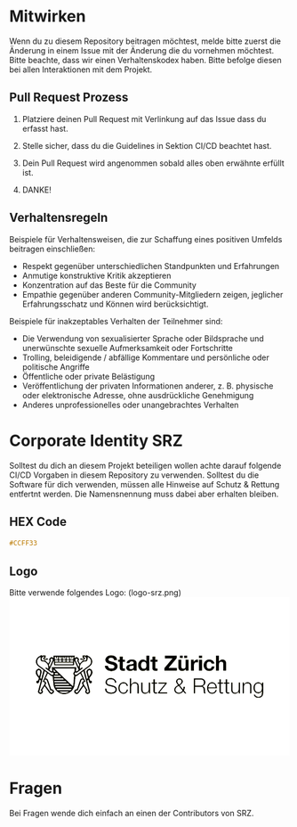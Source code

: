 # Mitwirken

Wenn du zu diesem Repository beitragen möchtest, melde bitte zuerst die Änderung in einem Issue mit der Änderung die du vornehmen möchtest.
Bitte beachte, dass wir einen Verhaltenskodex haben. Bitte befolge diesen bei allen Interaktionen mit dem Projekt.

## Pull Request Prozess

1. Platziere deinen Pull Request mit Verlinkung auf das Issue dass du erfasst hast.

2. Stelle sicher, dass du die Guidelines in Sektion CI/CD beachtet hast.

3. Dein Pull Request wird angenommen sobald alles oben erwähnte erfüllt ist.

4. DANKE!

## Verhaltensregeln

Beispiele für Verhaltensweisen, die zur Schaffung eines positiven Umfelds beitragen
einschließen:

* Respekt gegenüber unterschiedlichen Standpunkten und Erfahrungen
* Anmutige konstruktive Kritik akzeptieren
* Konzentration auf das Beste für die Community
* Empathie gegenüber anderen Community-Mitgliedern zeigen, jeglicher Erfahrungsschatz und Können wird berücksichtigt.

Beispiele für inakzeptables Verhalten der Teilnehmer sind:

* Die Verwendung von sexualisierter Sprache oder Bildsprache und unerwünschte sexuelle Aufmerksamkeit oder
Fortschritte
* Trolling, beleidigende / abfällige Kommentare und persönliche oder politische Angriffe
* Öffentliche oder private Belästigung
* Veröffentlichung der privaten Informationen anderer, z. B. physische oder elektronische
  Adresse, ohne ausdrückliche Genehmigung
* Anderes unprofessionelles oder unangebrachtes Verhalten

# Corporate Identity SRZ

Solltest du dich an diesem Projekt beteiligen wollen achte darauf folgende CI/CD Vorgaben in diesem Repository zu verwenden. Solltest du die Software für dich verwenden, müssen alle Hinweise auf Schutz & Rettung entfertnt werden. Die Namensnennung muss dabei aber erhalten bleiben.

## HEX Code

```css
#CCFF33
```

## Logo

Bitte verwende folgendes Logo: (logo-srz.png)
![Logo SRZ](logo_srz.png)

# Fragen

Bei Fragen wende dich einfach an einen der Contributors von SRZ.
